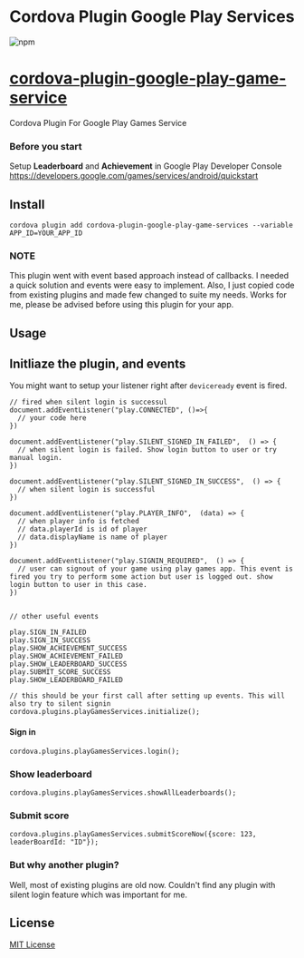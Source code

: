 Cordova Plugin Google Play Services
===================================

![npm](https://img.shields.io/npm/v/cordova-plugin-google-play-game-services?style=for-the-badge) 

[cordova-plugin-google-play-game-service](https://www.npmjs.com/package/cordova-plugin-google-play-game-services)
========================

Cordova Plugin For Google Play Games Service

### Before you start

Setup **Leaderboard** and **Achievement** in Google Play Developer Console https://developers.google.com/games/services/android/quickstart

## Install

```
cordova plugin add cordova-plugin-google-play-game-services --variable APP_ID=YOUR_APP_ID
```

### NOTE 

This plugin went with event based approach instead of callbacks. I needed a quick solution and events were easy to implement. Also, I just copied code from existing plugins and made few changed to suite my needs. Works for me, please be advised before using this plugin for your app. 

## Usage

## Initliaze the plugin, and events  
You might want to setup your listener right after `deviceready` event is fired. 

```
// fired when silent login is successul
document.addEventListener("play.CONNECTED", ()=>{
  // your code here 
})

document.addEventListener("play.SILENT_SIGNED_IN_FAILED",  () => {
  // when silent login is failed. Show login button to user or try manual login.
})

document.addEventListener("play.SILENT_SIGNED_IN_SUCCESS",  () => {
  // when silent login is successful
})

document.addEventListener("play.PLAYER_INFO",  (data) => {
  // when player info is fetched 
  // data.playerId is id of player 
  // data.displayName is name of player 
})

document.addEventListener("play.SIGNIN_REQUIRED",  () => {
  // user can signout of your game using play games app. This event is fired you try to perform some action but user is logged out. show login button to user in this case.
})
 

// other useful events

play.SIGN_IN_FAILED  
play.SIGN_IN_SUCCESS
play.SHOW_ACHIEVEMENT_SUCCESS
play.SHOW_ACHIEVEMENT_FAILED
play.SHOW_LEADERBOARD_SUCCESS
play.SUBMIT_SCORE_SUCCESS
play.SHOW_LEADERBOARD_FAILED
```

```
// this should be your first call after setting up events. This will also try to silent signin
cordova.plugins.playGamesServices.initialize();
```

#### Sign in
```
cordova.plugins.playGamesServices.login();
```

### Show leaderboard 
```
cordova.plugins.playGamesServices.showAllLeaderboards();
```

### Submit score 
```
cordova.plugins.playGamesServices.submitScoreNow({score: 123, leaderBoardId: "ID"});
```

### But why another plugin? 

Well, most of existing plugins are old now. Couldn't find any plugin with silent login feature which was important for me. 


## License

[MIT License](http://ilee.mit-license.org)

